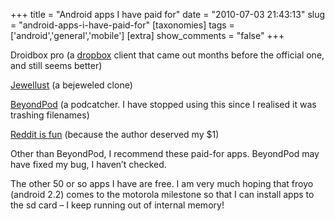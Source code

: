 +++
title = "Android apps I have paid for"
date = "2010-07-03 21:43:13"
slug = "android-apps-i-have-paid-for"
[taxonomies]
tags = ['android','general','mobile']
[extra]
show_comments = "false"
+++

Droidbox pro (a [dropbox](https://www.dropbox.com/home) client that came out months before the official one, and still seems better)

[Jewellust](http://smartpixgames.com/jewellust.php) (a bejeweled clone)

[BeyondPod](http://www.beyondpod.mobi/android/index.htm) (a podcatcher. I have stopped using this since I realised it was trashing filenames)

[Reddit is fun](http://github.com/talklittle/reddit-is-fun) (because the author deserved my $1)

Other than BeyondPod, I recommend these paid-for apps. BeyondPod may have fixed my bug, I haven’t checked.

The other 50 or so apps I have are free. I am very much hoping that froyo (android 2.2) comes to the motorola milestone so that I can install apps to the sd card – I keep running out of internal memory!
